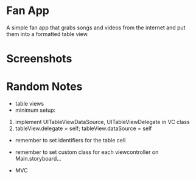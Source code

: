 # Fan App
A simple fan app that grabs songs and videos from the internet and put them into a formatted table view.

# Screenshots

# Random Notes
+ table views
 + minimum setup: 
  1) implement UITableViewDataSource, UITableViewDelegate in VC class
  2) tableView.delegate = self; tableView.dataSource = self
 + remember to set identifiers for the table cell
 + remember to set custom class for each viewcontroller on Main.storyboard...

+ MVC